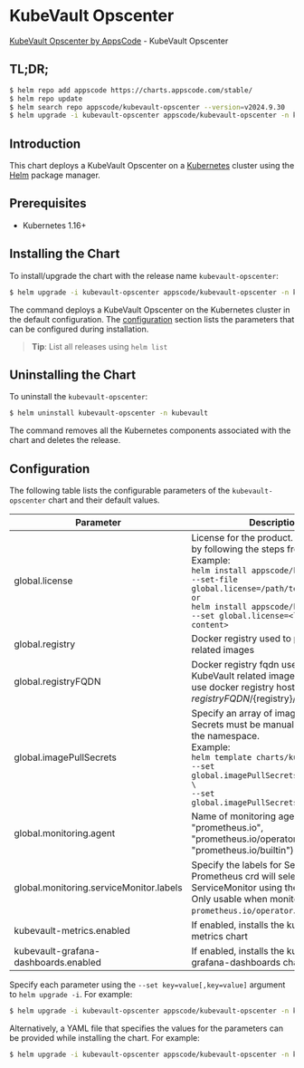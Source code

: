 # KubeVault Opscenter

[KubeVault Opscenter by AppsCode](https://github.com/kubevault) - KubeVault Opscenter

## TL;DR;

```bash
$ helm repo add appscode https://charts.appscode.com/stable/
$ helm repo update
$ helm search repo appscode/kubevault-opscenter --version=v2024.9.30
$ helm upgrade -i kubevault-opscenter appscode/kubevault-opscenter -n kubevault --create-namespace --version=v2024.9.30
```

## Introduction

This chart deploys a KubeVault Opscenter on a [Kubernetes](http://kubernetes.io) cluster using the [Helm](https://helm.sh) package manager.

## Prerequisites

- Kubernetes 1.16+

## Installing the Chart

To install/upgrade the chart with the release name `kubevault-opscenter`:

```bash
$ helm upgrade -i kubevault-opscenter appscode/kubevault-opscenter -n kubevault --create-namespace --version=v2024.9.30
```

The command deploys a KubeVault Opscenter on the Kubernetes cluster in the default configuration. The [configuration](#configuration) section lists the parameters that can be configured during installation.

> **Tip**: List all releases using `helm list`

## Uninstalling the Chart

To uninstall the `kubevault-opscenter`:

```bash
$ helm uninstall kubevault-opscenter -n kubevault
```

The command removes all the Kubernetes components associated with the chart and deletes the release.

## Configuration

The following table lists the configurable parameters of the `kubevault-opscenter` chart and their default values.

|                Parameter                |                                                                                                                                                                                  Description                                                                                                                                                                                   |       Default        |
|-----------------------------------------|--------------------------------------------------------------------------------------------------------------------------------------------------------------------------------------------------------------------------------------------------------------------------------------------------------------------------------------------------------------------------------|----------------------|
| global.license                          | License for the product. Get a license by following the steps from [here](https://kubevault.com/docs/latest/setup/install/enterprise#get-a-trial-license). <br> Example: <br> `helm install appscode/kubevault \` <br> `--set-file global.license=/path/to/license/file` <br> `or` <br> `helm install appscode/kubevault \` <br> `--set global.license=<license file content>` | <code>""</code>      |
| global.registry                         | Docker registry used to pull KubeVault related images                                                                                                                                                                                                                                                                                                                          | <code>""</code>      |
| global.registryFQDN                     | Docker registry fqdn used to pull KubeVault related images. Set this to use docker registry hosted at ${registryFQDN}/${registry}/${image}                                                                                                                                                                                                                                     | <code>ghcr.io</code> |
| global.imagePullSecrets                 | Specify an array of imagePullSecrets. Secrets must be manually created in the namespace. <br> Example: <br> `helm template charts/kubevault \` <br> `--set global.imagePullSecrets[0].name=sec0 \` <br> `--set global.imagePullSecrets[1].name=sec1`                                                                                                                           | <code>[]</code>      |
| global.monitoring.agent                 | Name of monitoring agent (one of "prometheus.io", "prometheus.io/operator", "prometheus.io/builtin")                                                                                                                                                                                                                                                                           | <code>""</code>      |
| global.monitoring.serviceMonitor.labels | Specify the labels for ServiceMonitor. Prometheus crd will select ServiceMonitor using these labels. Only usable when monitoring agent is `prometheus.io/operator`.                                                                                                                                                                                                            | <code>{}</code>      |
| kubevault-metrics.enabled               | If enabled, installs the kubevault-metrics chart                                                                                                                                                                                                                                                                                                                               | <code>true</code>    |
| kubevault-grafana-dashboards.enabled    | If enabled, installs the kubevault-grafana-dashboards chart                                                                                                                                                                                                                                                                                                                    | <code>true</code>    |


Specify each parameter using the `--set key=value[,key=value]` argument to `helm upgrade -i`. For example:

```bash
$ helm upgrade -i kubevault-opscenter appscode/kubevault-opscenter -n kubevault --create-namespace --version=v2024.9.30 --set global.registryFQDN=ghcr.io
```

Alternatively, a YAML file that specifies the values for the parameters can be provided while
installing the chart. For example:

```bash
$ helm upgrade -i kubevault-opscenter appscode/kubevault-opscenter -n kubevault --create-namespace --version=v2024.9.30 --values values.yaml
```
